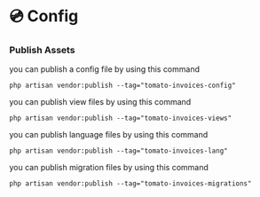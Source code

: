 # 💿 Config

### Publish Assets

you can publish a config file by using this command

```
php artisan vendor:publish --tag="tomato-invoices-config"
```

you can publish view files by using this command

```
php artisan vendor:publish --tag="tomato-invoices-views"
```

you can publish language files by using this command

```
php artisan vendor:publish --tag="tomato-invoices-lang"
```

you can publish migration files by using this command

```
php artisan vendor:publish --tag="tomato-invoices-migrations"
```
